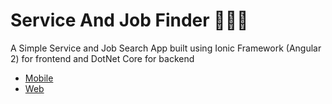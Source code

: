 # Service And Job Finder 👨‍💼🔎

A Simple Service and Job Search App built using Ionic Framework (Angular 2) for frontend and DotNet Core for backend

- [Mobile](./mobile)
- [Web](./web)
